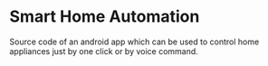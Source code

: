 # Smart Home Automation
Source code of an android app which can be used to control home appliances just by one click or by voice command.
